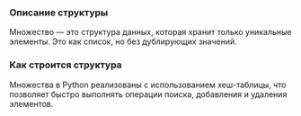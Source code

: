 ### Описание структуры
Множество — это структура данных, которая хранит только уникальные элементы. Это как список, но без дублирующих значений.

### Как строится структура
Множества в Python реализованы с использованием хеш-таблицы, что позволяет быстро выполнять операции поиска, добавления и удаления элементов.